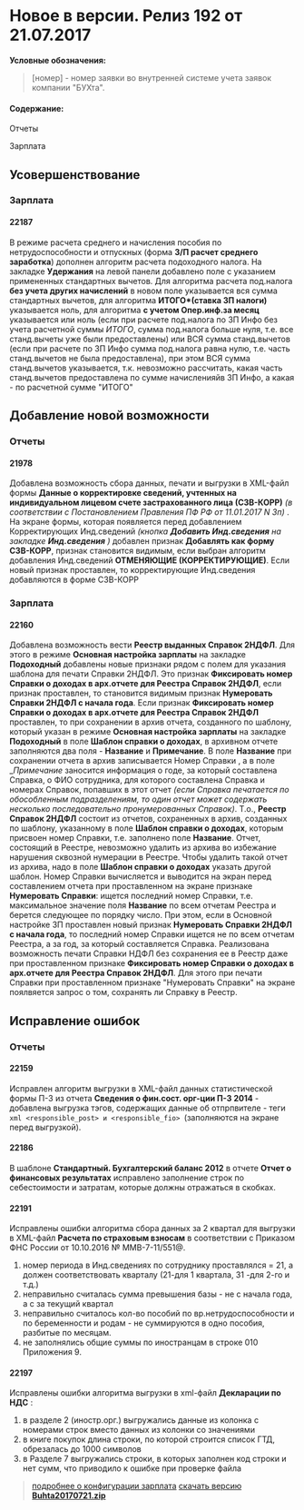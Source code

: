 ﻿
# Новое в версии. Релиз 192 от 21.07.2017

**Условные обозначения:**
 >[номер] - номер заявки во внутренней системе учета заявок компании "БУХта".

#### Содержание:

Отчеты

Зарплата


## Усовершенствование

### Зарплата

#### 22187
В режиме расчета среднего и начисления пособия по нетрудоспособности и отпускных (форма __З/П расчет среднего заработка__) дополнен алгоритм расчета подоходного налога.
На закладке __Удержания__ на левой панели добавлено поле с указанием примененных стандартных вычетов.
Для алгоритма расчета под.налога __без учета других начислений__ в новом поле указывается вся сумма стандартных вычетов,
для алгоритма __ИТОГО*(ставка ЗП налоги)__ указывается ноль, для алгоритма __с учетом Опер.инф.за месяц__ указывается или ноль
(если при расчете под.налога по ЗП Инфо без учета расчетной суммы _ИТОГО_, сумма под.налога больше нуля, т.е. все станд.вычеты уже были предоставлены)
или ВСЯ сумма станд.вычетов (если при расчете по ЗП Инфо сумма под.налога равна нулю, т.е. часть станд.вычетов не была предоставлена),
при этом ВСЯ сумма станд.вычетов указывается, т.к. невозможно рассчитать, какая часть станд.вычетов предоставлена по сумме начисленияйв ЗП Инфо, а какая - по расчетной сумме "ИТОГО"

## Добавление новой возможности

### Отчеты

#### 21978
Добавлена возможность сбора данных, печати и выгрузки в XML-файл формы __Данные о корректировке сведений, учтенных на индивидуальном лицевом счете застрахованного лица (СЗВ-КОРР)__
_(в соответствии с Постановлением Правления ПФ РФ от 11.01.2017 N 3п)_ . На экране формы, которая появляется перед добавлением Корректирующих Инд.сведений
_(кнопка __Добавить Инд.сведения__ на закладке __Инд.сведения__ )_ добавлен признак __Добавлять как форму СЗВ-КОРР__, признак становится видимым, если выбран алгоритм добавления
Инд.сведений __ОТМЕНЯЮЩИЕ (КОРРЕКТИРУЮЩИЕ)__. Если новый признак проставлен, то корректирующие Инд.сведения добавляются в форме СЗВ-КОРР

### Зарплата

#### 22160
Добавлена возможность вести __Реестр выданных Справок 2НДФЛ__.
Для этого в режиме __Основная настройка зарплаты__ на закладке __Подоходный__ добавлены новые признаки рядом с полем для указания шаблона для печати Справки 2НДФЛ.
Это признак __Фиксировать номер Справки о доходах в арх.отчете для Реестра Справок 2НДФЛ__, если признак проставлен, то становится видимым признак __Нумеровать Справки 2НДФЛ с начала года__.
Если признак __Фиксировать номер Справки о доходах в арх.отчете для Реестра Справок 2НДФЛ__ проставлен, то при сохранении в архив отчета, созданного по шаблону,
который указан в режиме __Основная настройка зарплаты__ на закладке __Подоходный__ в поле __Шаблон справки о доходах__, в архивном отчете заполняются два поля - __Название__ и __Примечание__.
В поле __Название__ при сохранении отчета в архив записывается Номер Справки , а в поле __Примечание_ заносится информация о годе, за который составлена Справка, о ФИО сотрудника,
для которого составлена Справка и номерах Справок, попавших в этот отчет _(если Справка печатается по обособленным подразделениям, то один отчет может содержать несколько последовательно
пронумерованных Справок)_.
Т.о., __Реестр Справок 2НДФЛ__ состоит из отчетов, сохраненных в архив, созданных по шаблону, указанному в поле __Шаблон справки о доходах__, которым присвоен номер Справки,
т.е. заполнено поле __Название__. Отчет, состоящий в Реестре, невозможно удалить из архива во избежание нарушения сквозной нумерации в Реестре. Чтобы удалить такой отчет из архива,
надо в поле __Шаблон справки о доходах__ указать другой шаблон.
Номер Справки вычисляется и выводится на экран перед составлением отчета при проставленном на экране признаке __Нумеровать Справки__: ищется последний номер Справки,
т.е. максимальное значение поля __Название__ по всем отчетам Реестра и берется следующее по порядку число. При этом, если в Основной настройке ЗП проставлен
новый признак __Нумеровать Справки 2НДФЛ с начала года__, то последний номер Справки ищется не по всем отчетам Реестра, а за год, за который составляется Справка.
Реализована возможность печати Справки НДФЛ без сохранения ее в Реестр даже при проставленном признаке __Фиксировать номер Справки о доходах в арх.отчете для Реестра Справок 2НДФЛ__.
Для этого при печати Справки при проставленном признаке "Нумеровать Справки" на экране поялвяется запрос о том, сохранять ли Справку в Реестр.

## Исправление ошибок

### Отчеты

#### 22159
Исправлен алгоритм выгрузки в XML-файл данных статистической формы П-3 из отчета __Сведения о фин.сост. орг-ции П-3 2014__ - добавлена выгрузка тэгов,
содержащих данные об отпрпвителе - теги ```xml <responsible_post> и <responsible_fio> ```(заполняются на экране перед выгрузкой).

#### 22186
В шаблоне __Стандартный. Бухгалтерский баланс 2012__ в отчете __Отчет о финансовых результатах__ исправлено заполнение строк по себестоимости и затратам, которые должны отражаться в скобках.

#### 22191
Исправлены ошибки алгоритма сбора данных за 2 квартал для выгрузки в XML-файл __Расчета по страховым взносам__ в соответствии с Приказом ФНС России от 10.10.2016 № ММВ-7-11/551@.
1. номер периода в Инд.сведениях по сотруднику проставлялся = 21, а должен соответствовать кварталу (21-для 1 квартала, 31 -для 2-го и т.д.)
2. неправильно считалась сумма превышения базы - не с начала года, а с за текущий квартал
3. неправильно считалось кол-во пособий по вр.нетрудоспособности и по беременности и родам - не суммируются в одно пособия, разбитые по месяцам.
4. не заполнялись общие суммы по иностранцам в строке 010 Приложения 9.

#### 22197
Исправлены ошибки алгоритма выгрузки в xml-файл __Декларации по НДС__ :
1. в разделе 2 (иностр.орг.) выгружались данные из колонка с номерами строк вместо данных из колонки со значениями
2. в книге покупок длина строки, по которой строится список ГТД, обрезалась до 1000 символов
3. в Разделе 7 выгружались строки, в которых заполнен код строки и нет сумм, что приводило к ошибке при проверке файла

> [подробнее о конфигурации зарплата](Стандартная_Зарплата.htm)
[скачать версию **Buhta20170721.zip**](Buhta20170721.zip)



